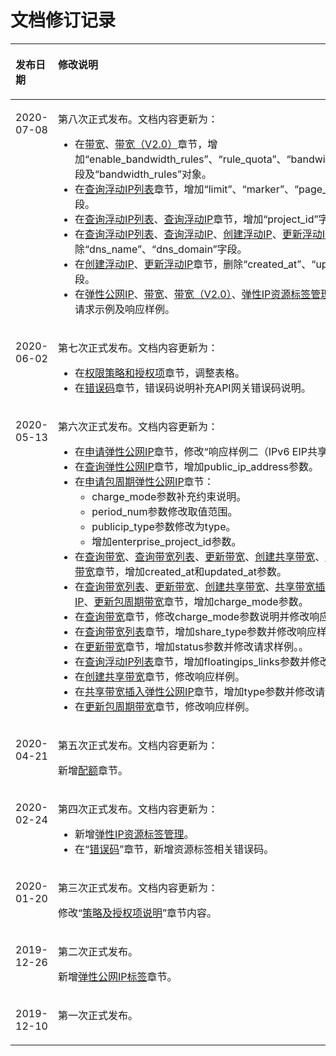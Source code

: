 # 文档修订记录<a name="eip_api07_0000"></a>

<a name="table122874031718"></a>
<table><thead align="left"><tr id="row7287508178"><th class="cellrowborder" valign="top" width="20.45%" id="mcps1.1.3.1.1"><p id="p1428750181712"><a name="p1428750181712"></a><a name="p1428750181712"></a><strong id="b142871902175"><a name="b142871902175"></a><a name="b142871902175"></a>发布日期</strong></p>
</th>
<th class="cellrowborder" valign="top" width="79.55%" id="mcps1.1.3.1.2"><p id="p0287809174"><a name="p0287809174"></a><a name="p0287809174"></a><strong id="b12874019172"><a name="b12874019172"></a><a name="b12874019172"></a>修改说明</strong></p>
</th>
</tr>
</thead>
<tbody><tr id="row1365229144416"><td class="cellrowborder" valign="top" width="20.45%" headers="mcps1.1.3.1.1 "><p id="p729719365445"><a name="p729719365445"></a><a name="p729719365445"></a>2020-07-08</p>
</td>
<td class="cellrowborder" valign="top" width="79.55%" headers="mcps1.1.3.1.2 "><p id="p5442613455"><a name="p5442613455"></a><a name="p5442613455"></a>第八次正式发布。文档内容更新为：</p>
<a name="ul762811610449"></a><a name="ul762811610449"></a><ul id="ul762811610449"><li>在<a href="带宽.md">带宽</a>、<a href="带宽（V2-0）.md">带宽（V2.0）</a>章节，增加“enable_bandwidth_rules”、“rule_quota”、“bandwidth_rules”字段及“bandwidth_rules”对象。</li><li>在<a href="查询浮动IP列表.md">查询浮动IP列表</a>章节，增加“limit”、“marker”、“page_reverse”字段。</li><li>在<a href="查询浮动IP列表.md">查询浮动IP列表</a>、<a href="查询浮动IP.md">查询浮动IP</a>章节，增加“project_id”字段。</li><li>在<a href="查询浮动IP列表.md">查询浮动IP列表</a>、<a href="查询浮动IP.md">查询浮动IP</a>、<a href="创建浮动IP.md">创建浮动IP</a>、<a href="更新浮动IP.md">更新浮动IP</a>章节，删除“dns_name”、“dns_domain”字段。</li><li>在<a href="创建浮动IP.md">创建浮动IP</a>、<a href="更新浮动IP.md">更新浮动IP</a>章节，删除“created_at”、“updated_at”字段。</li><li>在<a href="弹性公网IP.md">弹性公网IP</a>、<a href="带宽.md">带宽</a>、<a href="带宽（V2-0）.md">带宽（V2.0）</a>、<a href="弹性IP资源标签管理.md">弹性IP资源标签管理</a>章节，修改请求示例及响应样例。</li></ul>
</td>
</tr>
<tr id="row94438505918"><td class="cellrowborder" valign="top" width="20.45%" headers="mcps1.1.3.1.1 "><p id="p1475514511696"><a name="p1475514511696"></a><a name="p1475514511696"></a>2020-06-02</p>
</td>
<td class="cellrowborder" valign="top" width="79.55%" headers="mcps1.1.3.1.2 "><p id="p175510516911"><a name="p175510516911"></a><a name="p175510516911"></a>第七次正式发布。文档内容更新为：</p>
<a name="ul7755125117910"></a><a name="ul7755125117910"></a><ul id="ul7755125117910"><li>在<a href="权限策略和授权项.md">权限策略和授权项</a>章节，调整表格。</li><li>在<a href="错误码.md">错误码</a>章节，错误码说明补充API网关错误码说明。</li></ul>
</td>
</tr>
<tr id="row1728312816213"><td class="cellrowborder" valign="top" width="20.45%" headers="mcps1.1.3.1.1 "><p id="p228514281824"><a name="p228514281824"></a><a name="p228514281824"></a>2020-05-13</p>
</td>
<td class="cellrowborder" valign="top" width="79.55%" headers="mcps1.1.3.1.2 "><p id="p1628552814214"><a name="p1628552814214"></a><a name="p1628552814214"></a>第六次正式发布。文档内容更新为：</p>
<a name="ul16889432025"></a><a name="ul16889432025"></a><ul id="ul16889432025"><li>在<a href="申请弹性公网IP.md">申请弹性公网IP</a>章节，修改“响应样例二（IPv6&nbsp;EIP共享带宽）”。</li><li>在<a href="查询弹性公网IP.md">查询弹性公网IP</a>章节，增加public_ip_address参数。</li><li>在<a href="申请包周期弹性公网IP.md">申请包周期弹性公网IP</a>章节：<a name="ul1135171510305"></a><a name="ul1135171510305"></a><ul id="ul1135171510305"><li>charge_mode参数补充约束说明。</li><li>period_num参数修改取值范围。</li><li>publicip_type参数修改为type。</li><li>增加enterprise_project_id参数。</li></ul>
</li><li>在<a href="查询带宽.md">查询带宽</a>、<a href="查询带宽列表.md">查询带宽列表</a>、<a href="更新带宽.md">更新带宽</a>、<a href="创建共享带宽.md">创建共享带宽</a>、<a href="更新包周期带宽.md">更新包周期带宽</a>章节，增加created_at和updated_at参数。</li><li>在<a href="查询带宽列表.md">查询带宽列表</a>、<a href="更新带宽.md">更新带宽</a>、<a href="创建共享带宽.md">创建共享带宽</a>、<a href="共享带宽插入弹性公网IP.md">共享带宽插入弹性公网IP</a>、<a href="更新包周期带宽.md">更新包周期带宽</a>章节，增加charge_mode参数。</li><li>在<a href="查询带宽.md">查询带宽</a>章节，修改charge_mode参数说明并修改响应样例。</li><li>在<a href="查询带宽列表.md">查询带宽列表</a>章节，增加share_type参数并修改响应样例。</li><li>在<a href="更新带宽.md">更新带宽</a>章节，增加status参数并修改请求样例。。</li><li>在<a href="查询浮动IP列表.md">查询浮动IP列表</a>章节，增加floatingips_links参数并修改响应样例。</li><li>在<a href="创建共享带宽.md">创建共享带宽</a>章节，修改响应样例。</li><li>在<a href="共享带宽插入弹性公网IP.md">共享带宽插入弹性公网IP</a>章节，增加type参数并修改请求样例 。</li><li>在<a href="更新包周期带宽.md">更新包周期带宽</a>章节，修改响应样例。</li></ul>
</td>
</tr>
<tr id="row51613474120"><td class="cellrowborder" valign="top" width="20.45%" headers="mcps1.1.3.1.1 "><p id="p123714514410"><a name="p123714514410"></a><a name="p123714514410"></a>2020-04-21</p>
</td>
<td class="cellrowborder" valign="top" width="79.55%" headers="mcps1.1.3.1.2 "><p id="p337195184112"><a name="p337195184112"></a><a name="p337195184112"></a>第五次正式发布。文档内容更新为：</p>
<p id="p03710554117"><a name="p03710554117"></a><a name="p03710554117"></a>新增<a href="配额.md">配额</a>章节。</p>
</td>
</tr>
<tr id="row615335518466"><td class="cellrowborder" valign="top" width="20.45%" headers="mcps1.1.3.1.1 "><p id="p143112264488"><a name="p143112264488"></a><a name="p143112264488"></a>2020-02-24</p>
</td>
<td class="cellrowborder" valign="top" width="79.55%" headers="mcps1.1.3.1.2 "><p id="p483717491484"><a name="p483717491484"></a><a name="p483717491484"></a>第四次正式发布。文档内容更新为：</p>
<a name="ul99961135116"></a><a name="ul99961135116"></a><ul id="ul99961135116"><li>新增<a href="弹性IP资源标签管理.md">弹性IP资源标签管理</a>。</li><li>在“<a href="错误码.md">错误码</a>”章节，新增资源标签相关错误码。</li></ul>
</td>
</tr>
<tr id="row214213215114"><td class="cellrowborder" valign="top" width="20.45%" headers="mcps1.1.3.1.1 "><p id="p17636195921412"><a name="p17636195921412"></a><a name="p17636195921412"></a>2020-01-20</p>
</td>
<td class="cellrowborder" valign="top" width="79.55%" headers="mcps1.1.3.1.2 "><p id="p0636165916143"><a name="p0636165916143"></a><a name="p0636165916143"></a>第三次正式发布。文档内容更新为：</p>
<p id="p138056536152"><a name="p138056536152"></a><a name="p138056536152"></a>修改“<a href="策略及授权项说明.md">策略及授权项说明</a>”章节内容。</p>
</td>
</tr>
<tr id="row103110192427"><td class="cellrowborder" valign="top" width="20.45%" headers="mcps1.1.3.1.1 "><p id="p17321719114220"><a name="p17321719114220"></a><a name="p17321719114220"></a>2019-12-26</p>
</td>
<td class="cellrowborder" valign="top" width="79.55%" headers="mcps1.1.3.1.2 "><p id="p25741930184219"><a name="p25741930184219"></a><a name="p25741930184219"></a>第二次正式发布。</p>
<p id="p1219281504312"><a name="p1219281504312"></a><a name="p1219281504312"></a>新增<a href="弹性公网IP标签.md">弹性公网IP标签</a>章节。</p>
</td>
</tr>
<tr id="row1628710016171"><td class="cellrowborder" valign="top" width="20.45%" headers="mcps1.1.3.1.1 "><p id="p182873011172"><a name="p182873011172"></a><a name="p182873011172"></a>2019-12-10</p>
</td>
<td class="cellrowborder" valign="top" width="79.55%" headers="mcps1.1.3.1.2 "><p id="p1028718011716"><a name="p1028718011716"></a><a name="p1028718011716"></a>第一次正式发布。</p>
</td>
</tr>
</tbody>
</table>

